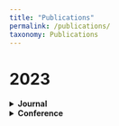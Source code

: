 ```yaml
---
title: "Publications"
permalink: /publications/
taxonomy: Publications
---
```


# 2023


<details>
  <summary><b>Journal</b></summary>

- Peng Chen, Jian Wang, Hongfei Lin, Di Zhao, Zhihao Yang. Few-shot biomedical named entity recognition via knowledge-guided instance generation and prompt contrastive learning [J]. Bioinformatics, 2023, 39(8): btad496.[paper][code]

- Peng Chen, Jian Wang, Hongfei Lin, Yijia Zhang, Zhihao Yang. Knowledge Adaptive Multi-way Matching Network for Biomedical Named Entity Recognition via Machine Reading Comprehension [J]. IEEE/ACM Transactions on Computational Biology and Bioinformatics, 2023, 20(3): 2101-2111. [paper][code]

</details>

<details>
  <summary><b>Conference</b></summary>

- Jinzhong Ning, Zhihao Yang, Yuanyuan Sun, Zhizheng Wang, Hongfei Lin. OD-RTE: A One-Stage Object Detection Framework for Relational Triple Extraction [C]. In Proceedings of the 61st Annual Meeting of the Association for Computational Linguistics (ACL), Volume 1: Long Papers, 2023, 11120-11135. [paper][code]

- Jinzhong Ning, Zhihao Yang, Zhizheng Wang, Yuanyuan Sun, Hongfei Lin. ODEE: A One-Stage Object Detection Framework for Overlapping and Nested Event Extraction [C]. In Proceedings of the Thirty-Second International Joint Conference on Artificial Intelligence (IJCAI), Main Track, 2023, 5170-5178. [paper][code]

- Yingwen Zhao, Zhihao Yang, Yongkai Hong, Yumeng Yang, Lei Wang, Yin Zhang, Hongfei Lin, and Jian Wang. Protein Function Prediction with Functional and Topological Knowledge of Gene Ontology [J]. IEEE Transactions on NanoBioscience, 2023, 22(4): 755 - 762. [paper][code]

- Yunzhi Qiu, Xiaokun Zhang, Weiwei Wang, Tongxuan Zhang, Bo Xu and Hongfei Lin. KESDT: knowledge enhanced shallow and deep Transformer for detecting adverse drug reactions [C]. In Natural Language Processing and Chinese Computing (NLPCC), 2023, 14303: 601-613 [paper]
</details>

